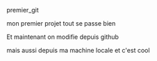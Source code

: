  premier_git

 mon premier projet tout se passe bien
 
 Et maintenant on modifie depuis github

 mais aussi depuis ma machine locale et c'est cool
